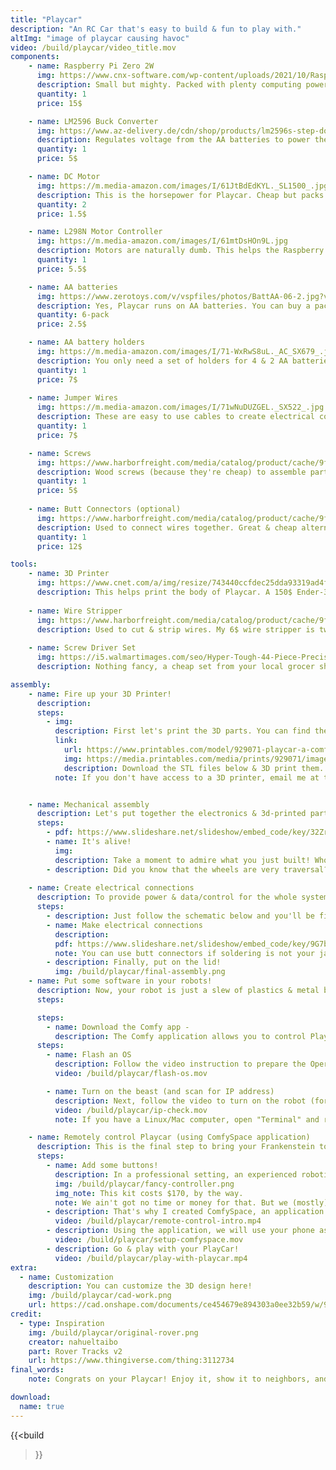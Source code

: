 ```yaml
---
title: "Playcar"
description: "An RC Car that's easy to build & fun to play with."
altImg: "image of playcar causing havoc"
video: /build/playcar/video_title.mov
components:
    - name: Raspberry Pi Zero 2W
      img: https://www.cnx-software.com/wp-content/uploads/2021/10/Raspberry-Pi-Zero-2-W-board.jpg
      description: Small but mighty. Packed with plenty computing power, this bad boy controls are of the motor operations.
      quantity: 1
      price: 15$

    - name: LM2596 Buck Converter
      img: https://www.az-delivery.de/cdn/shop/products/lm2596s-step-down-dc-dc-buck-converter-mit-3-stelliger-digitalanzeige-976017_grande.jpg?v=1679398935
      description: Regulates voltage from the AA batteries to power the Raspberry Pi
      quantity: 1
      price: 5$

    - name: DC Motor
      img: https://m.media-amazon.com/images/I/61JtBdEdKYL._SL1500_.jpg
      description: This is the horsepower for Playcar. Cheap but packs a punch. 
      quantity: 2
      price: 1.5$

    - name: L298N Motor Controller
      img: https://m.media-amazon.com/images/I/61mtDsHOn9L.jpg
      description: Motors are naturally dumb. This helps the Raspberry Pi "talk" to the motors more effectively.
      quantity: 1
      price: 5.5$

    - name: AA batteries
      img: https://www.zerotoys.com/v/vspfiles/photos/BattAA-06-2.jpg?v-cache=1611577815
      description: Yes, Playcar runs on AA batteries. You can buy a pack with your eyes closed.
      quantity: 6-pack
      price: 2.5$

    - name: AA battery holders
      img: https://m.media-amazon.com/images/I/71-WxRwS8uL._AC_SX679_.jpg
      description: You only need a set of holders for 4 & 2 AA batteries. But they only sell a pack on Amazon.
      quantity: 1
      price: 7$
     
    - name: Jumper Wires
      img: https://m.media-amazon.com/images/I/71wNuDUZGEL._SX522_.jpg
      description: These are easy to use cables to create electrical connections. TLDR - jumper cables make car goes brrr. A pack will last you 10 projects
      quantity: 1
      price: 7$

    - name: Screws
      img: https://www.harborfreight.com/media/catalog/product/cache/9fc4a8332f9638515cd199dd0f9238da/i/m/image_20117.jpg
      description: Wood screws (because they're cheap) to assemble parts together. A pack will last you years worth of projects.
      quantity: 1
      price: 5$ 
    
    - name: Butt Connectors (optional)
      img: https://www.harborfreight.com/media/catalog/product/cache/9fc4a8332f9638515cd199dd0f9238da/i/m/image_20121.jpg
      description: Used to connect wires together. Great & cheap alternatives to soldering. If you already have a soldering iron & solder, you can skip this.
      quantity: 1
      price: 12$

tools:
    - name: 3D Printer
      img: https://www.cnet.com/a/img/resize/743440ccfdec25dda93319ad4f362ae162bfffd0/hub/2022/09/06/f166bd01-ea0b-499f-bdc9-7d156e8e5cce/img-2138.jpg?auto=webp&width=1200
      description: This helps print the body of Playcar. A 150$ Ender-3 printer can last for years (at least mine does).
    
    - name: Wire Stripper
      img: https://www.harborfreight.com/media/catalog/product/cache/9fc4a8332f9638515cd199dd0f9238da/9/8/98410_W3.jpg
      description: Used to cut & strip wires. My 6$ wire stripper is two year old & still working fine.
    
    - name: Screw Driver Set
      img: https://i5.walmartimages.com/seo/Hyper-Tough-44-Piece-Precision-Multi-type-Screwdriver-Bits-Set-TS99913A_f23c0e46-f267-48d5-87fe-17ea92e2884f.72e98357c6fd8c95fd22e454cff128cc.jpeg?odnHeight=2000&odnWidth=2000&odnBg=FFFFFF
      description: Nothing fancy, a cheap set from your local grocer should work. Just make sure you have both hex & flat-head bits.

assembly:
    - name: Fire up your 3D Printer!
      description:
      steps:  
        - img: 
          description: First let's print the 3D parts. You can find the 3d files & instruction in the link below.
          link: 
            url: https://www.printables.com/model/929071-playcar-a-comfy-rc-car
            img: https://media.printables.com/media/prints/929071/images/7083808_0de82f27-33a1-46df-a15f-1c67a5d1877b_2fe5a47f-dc32-49c2-8af4-427d683d0b98/thumbs/inside/1600x1200/jpg/timeline-1_01_00_01_21.webp
            description: Download the STL files below & 3D print them.
          note: If you don't have access to a 3D printer, email me at thomas@comfyspace.tech and I will print for you for free!


    - name: Mechanical assembly
      description: Let's put together the electronics & 3d-printed parts.
      steps:
        - pdf: https://www.slideshare.net/slideshow/embed_code/key/32Zr9IlsBWJlXT?hostedIn=slideshare&page=upload
        - name: It's alive!
          img:
          description: Take a moment to admire what you just built! Whoever designed this must be a genius.
        - description: Did you know that the wheels are very traversal?. Well, now you do!
          
    - name: Create electrical connections
      description: To provide power & data/control for the whole system, we will connect parts together using jumper wires.
      steps:
        - description: Just follow the schematic below and you'll be fine! 
        - name: Make electrical connections
          description: 
          pdf: https://www.slideshare.net/slideshow/embed_code/key/9G7b8gZ3Oh4UbM?hostedIn=slideshare&page=upload
          note: You can use butt connectors if soldering is not your jam!
        - description: Finally, put on the lid!
          img: /build/playcar/final-assembly.png
    - name: Put some software in your robots!
      description: Now, your robot is just a slew of plastics & metal binded together as a stylish paperweight. Let's put some software to make it sentient.
      steps:

      steps:
        - name: Download the Comfy app - 
          description: The Comfy application allows you to control Playcar without buying expensive controller & coding for hours. <a href="https://comfyspace.tech/download">Download</a> & create an account if you have not done so!
      steps:
        - name: Flash an OS
          description: Follow the video instruction to prepare the Operating System (OS).
          video: /build/playcar/flash-os.mov

        - name: Turn on the beast (and scan for IP address)
          description: Next, follow the video to turn on the robot (for the first time), yay!
          video: /build/playcar/ip-check.mov
          note: If you have a Linux/Mac computer, open "Terminal" and run "dig +short comfy.local" instead

    - name: Remotely control Playcar (using ComfySpace application)
      description: This is the final step to bring your Frankenstein to life!
      steps:
        - name: Add some buttons!
          description: In a professional setting, an experienced roboticist uses proprietary controllers and sophisticated remote control hardware.
          img: /build/playcar/fancy-controller.png
          img_note: This kit costs $170, by the way.
          note: We ain't got no time or money for that. But we (mostly) have a smartphone!
        - description: That's why I created ComfySpace, an application to control robots remotely.
          video: /build/playcar/remote-control-intro.mp4
        - description: Using the application, we will use your phone as a remote controller
          video: /build/playcar/setup-comfyspace.mov
        - description: Go & play with your PlayCar!
          video: /build/playcar/play-with-playcar.mp4
extra:
  - name: Customization
    description: You can customize the 3D design here!
    img: /build/playcar/cad-work.png
    url: https://cad.onshape.com/documents/ce454679e894303a0ee32b59/w/9d54d89ffd016244679e1564/e/e174f969d6d1654d10106797?renderMode=0&uiState=6682317baef2f63452943a4b
credit:
  - type: Inspiration
    img: /build/playcar/original-rover.png
    creator: nahueltaibo
    part: Rover Tracks v2
    url: https://www.thingiverse.com/thing:3112734
final_words:
    note: Congrats on your Playcar! Enjoy it, show it to neighbors, and share online. Email me a picture or video at thomas@comfyspace.tech to brighten my day!

download:
  name: true
---
```

{{<build
>}}